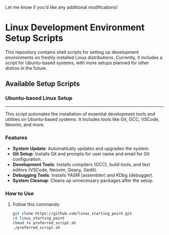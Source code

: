 Let me know if you'd like any additional modifications!

# Linux Development Environment Setup Scripts

This repository contains shell scripts for setting up development environments on freshly installed Linux distributions. Currently, it includes a script for Ubuntu-based systems, with more setups planned for other distros in the future.

## Available Setup Scripts

### Ubuntu-based Linux Setup

---

This script automates the installation of essential development tools and utilities on Ubuntu-based systems. It includes tools like Git, GCC, VSCode, Neovim, and more.

### Features
- **System Update**: Automatically updates and upgrades the system.
- **Git Setup**: Installs Git and prompts for user name and email for Git configuration.
- **Development Tools**: Installs compilers (GCC), build tools, and text editors (VSCode, Neovim, Geany, Gedit).
- **Debugging Tools**: Installs YASM (assembler) and KDbg (debugger).
- **System Cleanup**: Cleans up unnecessary packages after the setup.

### How to Use

1. Follow this commands:
   ```bash
   git clone https://github.com/linux_starting_point.git
   cd linux_starting_point
   chmod +x preferred_script.sh
   ./preferred_script.sh
